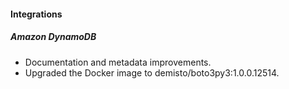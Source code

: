 
#### Integrations
##### Amazon DynamoDB
- Documentation and metadata improvements.
- Upgraded the Docker image to demisto/boto3py3:1.0.0.12514.
